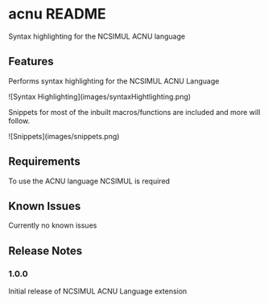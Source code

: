 # acnu README

Syntax highlighting for the NCSIMUL ACNU language

## Features

Performs syntax highlighting for the NCSIMUL ACNU Language

\!\[Syntax Highlighting\]\(images/syntaxHightlighting.png\)

Snippets for most of the inbuilt macros/functions are included and more will follow.

\!\[Snippets\]\(images/snippets.png\)

## Requirements

To use the ACNU language NCSIMUL is required

## Known Issues

Currently no known issues

## Release Notes

### 1.0.0

Initial release of NCSIMUL ACNU Language extension
